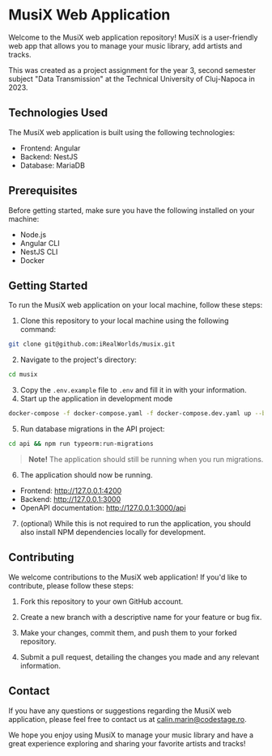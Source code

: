 # MusiX Web Application

Welcome to the MusiX web application repository! MusiX is a user-friendly web app that allows you to manage your music library, add artists and tracks.

This was created as a project assignment for the year 3, second semester subject "Data Transmission" at the Technical University of Cluj-Napoca in 2023.

## Technologies Used

The MusiX web application is built using the following technologies:

- Frontend: Angular
- Backend: NestJS
- Database: MariaDB

## Prerequisites

Before getting started, make sure you have the following installed on your machine:

- Node.js
- Angular CLI
- NestJS CLI
- Docker

## Getting Started

To run the MusiX web application on your local machine, follow these steps:

1. Clone this repository to your local machine using the following command:
```sh
git clone git@github.com:iRealWorlds/musix.git
```
2. Navigate to the project's directory:
```sh
cd musix
```
3. Copy the `.env.example` file to `.env` and fill it in with your information.
4. Start up the application in development mode
```sh
docker-compose -f docker-compose.yaml -f docker-compose.dev.yaml up --build -d
```
5. Run database migrations in the API project:
```sh
cd api && npm run typeorm:run-migrations
```
> **Note!** The application should still be running when you run migrations.
6. The application should now be running.
* Frontend: http://127.0.0.1:4200
* Backend: http://127.0.0.1:3000
* OpenAPI documentation: http://127.0.0.1:3000/api
7. (optional) While this is not required to run the application, you should also install NPM dependencies locally for development.


## Contributing

We welcome contributions to the MusiX web application! If you'd like to contribute, please follow these steps:

1. Fork this repository to your own GitHub account.

2. Create a new branch with a descriptive name for your feature or bug fix.

3. Make your changes, commit them, and push them to your forked repository.

4. Submit a pull request, detailing the changes you made and any relevant information.

## Contact

If you have any questions or suggestions regarding the MusiX web application, please feel free to contact us at [calin.marin@codestage.ro](mailto:calin.marin@codestage.ro).

We hope you enjoy using MusiX to manage your music library and have a great experience exploring and sharing your favorite artists and tracks!

